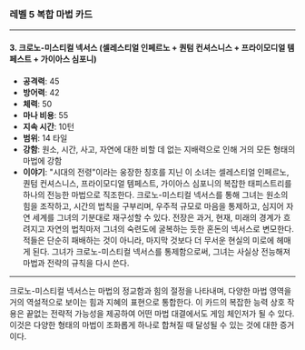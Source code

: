 ### 레벨 5 복합 마법 카드

---

#### 3. 크로노-미스티컬 넥서스 (셀레스티얼 인페르노 + 퀀텀 컨셔스니스 + 프라이모디얼 템페스트 + 가이아스 심포니)

- **공격력**: 45
- **방어력**: 42
- **체력**: 50
- **마나 비용**: 55
- **지속 시간**: 10턴
- **범위**: 14 타일
- **강함**: 원소, 시간, 사고, 자연에 대한 비할 데 없는 지배력으로 인해 거의 모든 형태의 마법에 강함
- **이야기**: "시대의 전령"이라는 웅장한 칭호를 지닌 이 소녀는 셀레스티얼 인페르노, 퀀텀 컨셔스니스, 프라이모디얼 템페스트, 가이아스 심포니의 복잡한 태피스트리를 하나의 전능한 마법으로 직조한다. 크로노-미스티컬 넥서스를 통해 그녀는 원소의 힘을 조작하고, 시간의 법칙을 구부리며, 우주적 규모로 마음을 통제하고, 심지어 자연 세계를 그녀의 기분대로 재구성할 수 있다. 전장은 과거, 현재, 미래의 경계가 흐려지고 자연의 법칙마저 그녀의 숙련도에 굴복하는 듯한 혼돈의 넥서스로 변모한다. 적들은 단순히 패배하는 것이 아니라, 마지막 것보다 더 무서운 현실의 미로에 헤매게 된다. 그녀가 크로노-미스티컬 넥서스를 통제함으로써, 그녀는 사실상 전능해져 마법과 전략의 규칙을 다시 쓴다.

---

크로노-미스티컬 넥서스는 마법의 정교함과 힘의 절정을 나타내며, 다양한 마법 영역을 거의 역설적으로 보이는 힘과 지혜의 표현으로 통합한다. 이 카드의 복잡한 능력 상호 작용은 끝없는 전략적 가능성을 제공하여 어떤 마법 대결에서도 게임 체인저가 될 수 있다. 이것은 다양한 형태의 마법이 조화롭게 하나로 합쳐질 때 달성될 수 있는 것에 대한 증거이다.
